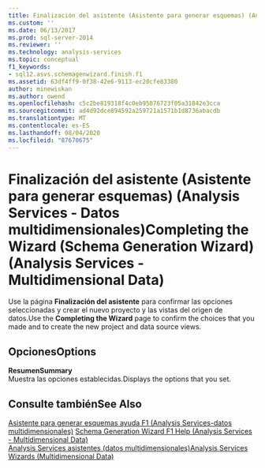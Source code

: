 ```yaml
---
title: Finalización del asistente (Asistente para generar esquemas) (Analysis Services-datos multidimensionales) | Microsoft Docs
ms.custom: ''
ms.date: 06/13/2017
ms.prod: sql-server-2014
ms.reviewer: ''
ms.technology: analysis-services
ms.topic: conceptual
f1_keywords:
- sql12.asvs.schemagenwizard.finish.f1
ms.assetid: 63df4ff9-0f38-42e6-9113-ec20cfe83380
author: minewiskan
ms.author: owend
ms.openlocfilehash: c5c2be819318f4c0eb95076723f05a31842e3cca
ms.sourcegitcommit: ad4d92dce894592a259721a1571b1d8736abacdb
ms.translationtype: MT
ms.contentlocale: es-ES
ms.lasthandoff: 08/04/2020
ms.locfileid: "87670675"
---
```

# <a name="completing-the-wizard-schema-generation-wizard-analysis-services---multidimensional-data"></a><span data-ttu-id="e1ccf-102">Finalización del asistente (Asistente para generar esquemas) (Analysis Services - Datos multidimensionales)</span><span class="sxs-lookup"><span data-stu-id="e1ccf-102">Completing the Wizard (Schema Generation Wizard) (Analysis Services - Multidimensional Data)</span></span>
  <span data-ttu-id="e1ccf-103">Use la página **Finalización del asistente** para confirmar las opciones seleccionadas y crear el nuevo proyecto y las vistas del origen de datos.</span><span class="sxs-lookup"><span data-stu-id="e1ccf-103">Use the **Completing the Wizard** page to confirm the choices that you made and to create the new project and data source views.</span></span>  
  
## <a name="options"></a><span data-ttu-id="e1ccf-104">Opciones</span><span class="sxs-lookup"><span data-stu-id="e1ccf-104">Options</span></span>  
 <span data-ttu-id="e1ccf-105">**Resumen**</span><span class="sxs-lookup"><span data-stu-id="e1ccf-105">**Summary**</span></span>  
 <span data-ttu-id="e1ccf-106">Muestra las opciones establecidas.</span><span class="sxs-lookup"><span data-stu-id="e1ccf-106">Displays the options that you set.</span></span>  
  
## <a name="see-also"></a><span data-ttu-id="e1ccf-107">Consulte también</span><span class="sxs-lookup"><span data-stu-id="e1ccf-107">See Also</span></span>  
 <span data-ttu-id="e1ccf-108">[Asistente para generar esquemas ayuda F1 &#40;Analysis Services-datos multidimensionales&#41;](schema-generation-wizard-f1-help-analysis-services-multidimensional-data.md) </span><span class="sxs-lookup"><span data-stu-id="e1ccf-108">[Schema Generation Wizard F1 Help &#40;Analysis Services - Multidimensional Data&#41;](schema-generation-wizard-f1-help-analysis-services-multidimensional-data.md) </span></span>  
 [<span data-ttu-id="e1ccf-109">Analysis Services asistentes &#40;datos multidimensionales&#41;</span><span class="sxs-lookup"><span data-stu-id="e1ccf-109">Analysis Services Wizards &#40;Multidimensional Data&#41;</span></span>](analysis-services-wizards-multidimensional-data.md)  
  
  
